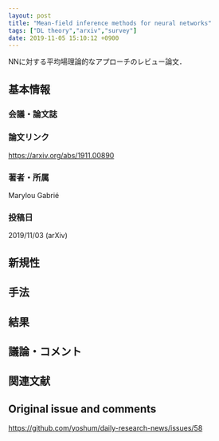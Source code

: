 ```yaml
---
layout: post
title: "Mean-field inference methods for neural networks"
tags: ["DL theory","arxiv","survey"]
date: 2019-11-05 15:10:12 +0900
---
```


NNに対する平均場理論的なアプローチのレビュー論文．

## 基本情報
### 会議・論文誌

### 論文リンク
https://arxiv.org/abs/1911.00890

### 著者・所属
Marylou Gabrié

### 投稿日
2019/11/03 (arXiv)

## 新規性

## 手法

## 結果

## 議論・コメント

## 関連文献


## Original issue and comments

https://github.com/yoshum/daily-research-news/issues/58
